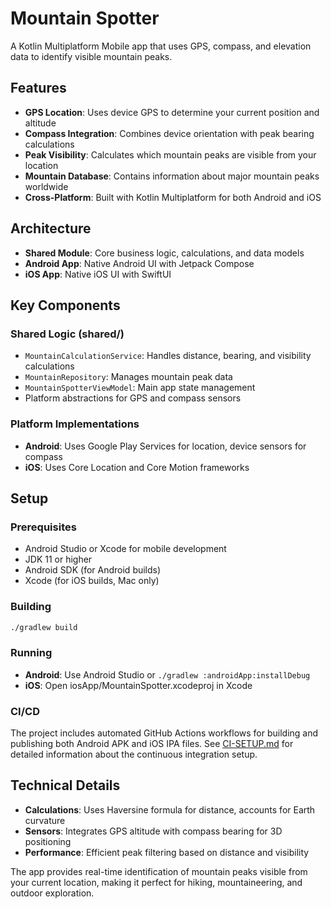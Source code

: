 # Mountain Spotter

A Kotlin Multiplatform Mobile app that uses GPS, compass, and elevation data to identify visible mountain peaks.

## Features

- **GPS Location**: Uses device GPS to determine your current position and altitude
- **Compass Integration**: Combines device orientation with peak bearing calculations  
- **Peak Visibility**: Calculates which mountain peaks are visible from your location
- **Mountain Database**: Contains information about major mountain peaks worldwide
- **Cross-Platform**: Built with Kotlin Multiplatform for both Android and iOS

## Architecture

- **Shared Module**: Core business logic, calculations, and data models
- **Android App**: Native Android UI with Jetpack Compose
- **iOS App**: Native iOS UI with SwiftUI

## Key Components

### Shared Logic (shared/)
- `MountainCalculationService`: Handles distance, bearing, and visibility calculations
- `MountainRepository`: Manages mountain peak data
- `MountainSpotterViewModel`: Main app state management
- Platform abstractions for GPS and compass sensors

### Platform Implementations
- **Android**: Uses Google Play Services for location, device sensors for compass
- **iOS**: Uses Core Location and Core Motion frameworks

## Setup

### Prerequisites
- Android Studio or Xcode for mobile development
- JDK 11 or higher
- Android SDK (for Android builds)
- Xcode (for iOS builds, Mac only)

### Building
```bash
./gradlew build
```

### Running
- **Android**: Use Android Studio or `./gradlew :androidApp:installDebug`
- **iOS**: Open iosApp/MountainSpotter.xcodeproj in Xcode

### CI/CD
The project includes automated GitHub Actions workflows for building and publishing both Android APK and iOS IPA files. See [CI-SETUP.md](CI-SETUP.md) for detailed information about the continuous integration setup.

## Technical Details

- **Calculations**: Uses Haversine formula for distance, accounts for Earth curvature
- **Sensors**: Integrates GPS altitude with compass bearing for 3D positioning
- **Performance**: Efficient peak filtering based on distance and visibility

The app provides real-time identification of mountain peaks visible from your current location, making it perfect for hiking, mountaineering, and outdoor exploration.